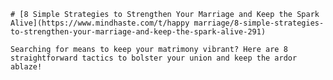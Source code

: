 
    # [8 Simple Strategies to Strengthen Your Marriage and Keep the Spark Alive](https://www.mindhaste.com/t/happy marriage/8-simple-strategies-to-strengthen-your-marriage-and-keep-the-spark-alive-291)

    Searching for means to keep your matrimony vibrant? Here are 8 straightforward tactics to bolster your union and keep the ardor ablaze!
    